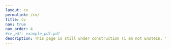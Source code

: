 ```yaml
---
layout: cv
permalink: /cv/
title: cv
nav: true
nav_order: 4
#cv_pdf: example_pdf.pdf
description: This page is still under construction (i am not Enstein, this is the template I'll be using)! 
---
```

